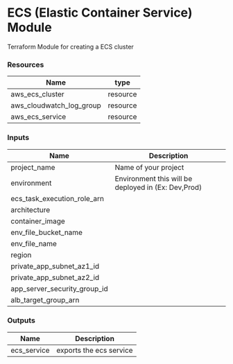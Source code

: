 <h1>ECS (Elastic Container Service) Module</h1>
Terraform Module for creating a ECS cluster

<h3>Resources</h3>

| Name | type |
| --- | --- |
| aws_ecs_cluster | resource |
| aws_cloudwatch_log_group | resource |
| aws_ecs_service | resource |

<h3>Inputs</h3>

| Name | Description |
| --- | --- |
| project_name | Name of your project |
| environment | Environment this will be deployed in (Ex: Dev,Prod) |
| ecs_task_execution_role_arn |   |
| architecture |  |
| container_image |   |
| env_file_bucket_name |   |
| env_file_name |   |
| region |   |
| private_app_subnet_az1_id |   |
| private_app_subnet_az2_id |  |
| app_server_security_group_id |  |
| alb_target_group_arn |  |

<h3>Outputs</h3>

| Name | Description |
| --- | --- |
| ecs_service | exports the ecs service |